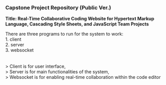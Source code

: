 <h3>Capstone Project Repository (Public Ver.)</h3>
<b>Title: Real-Time Collaborative Coding Website for Hypertext Markup Language, Cascading Style Sheets, and JavaScript Team Projects</b>

There are three programs to run for the system to work:
<br>1. client
<br>2. server
<br>3. websocket
<br>
<br>
<br>> Client is for user interface,
<br>> Server is for main functionalities of the system,
<br>> Websocket is for enabling real-time collaboration within the code editor
